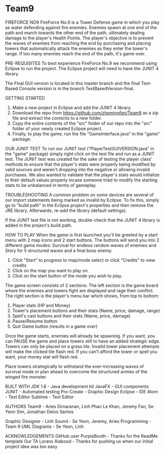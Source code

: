 # Team9
FIREFORCE NO9
FireForce No.9 is a Tower Defense game in which you play as water defending against fire enemies. Enemies spawn at one end of the path
and march towards the other end of the path, ultimately dealing damage to the player's Health Points. The player's objective is to
prevent the waves of enemies from reaching the end by purchasing and placing towers that automatically attack the enemies as they enter
the tower's range. If too many enemies reach the end of the path, it's game over.

PRE-REQUISITES
To best experience FireForce No.9 we recommend using Eclipse to run the project. The Eclipse project will need to have the JUNIT 4 
library.

The Final GUI version is located in this master branch and the final Text-Based Console version is in the branch TextBasedVersion-final.

GETTING STARTED
1. Make a new project in Eclipse and add the JUNIT 4 library. 
2. Download the repo from https://github.com/zhemingfan/Team9 as a zip file and extract the contents to a new folder. 
3. Copy the entire contents of the "src" folder of our repo into the "src" folder of your newly created Eclipse project. 
4. Finally, to play the game, run the file "GameInterface.java" in the "game" package.

OUR JUNIT TEST
To run our JUNIT test ("PlayerTestGUIVERSION.java" in the "game" package) simply right click on the test file and run as a JUNIT test.
The JUNIT test was created for the sake of testing the player class' methods to ensure that the player's stats were properly being
modified by valid sources and weren't dropping into the negative or allowing invalid purchases. We also wanted to validate that the
player's stats would initialize to their default values properly incase someone tried to modify the starting stats to be unbalanced
in terms of gameplay.

TROUBLESHOOTING
A common problem on some devices are several of our import statements being marked as invalid by Eclipse. To fix this, simply go to
"build path" in the Eclipse project's properties and then remove the JRE library. Afterwards, re-add the library (default settings).

If the JUNIT test file is not working, double-check that the JUNIT 4 library is added in the project's build path.

HOW TO PLAY
When the game is first launched you'll be greeted by a start menu with 2 map icons and 2 start buttons. The buttons will send you into
2 different game modes: Survival for endless random waves of enemies and Story for 5 structured waves and a final boss enemy.

1. Click "Start" to progress to map/mode select or click "Credits" to view credits
1. Click on the map you want to play on.
2. Click on the start button of the mode you wish to play.

The game screen consists of 2 sections: The left section is the game board where the enemies and towers fight are displayed and rage
their conflict. The right section is the player's menu bar which shows, from top to bottom:
1. Player stats (HP and Money)
2. Tower's placement buttons and their stats (Name, price, damage, range)
3. Spell's cast buttons and their stats (Name, price, damage)
4. Pause/Resume button
5. Quit Game button (results in a game over)

Once the game starts, enemies will already be spawning. If you want, you can PAUSE the game and place towers still to have an added
strategic edge. Towers can only be placed on a grass tile. Invalid tower placement attempts will make the clicked tile flash red. If
you can't afford the tower or spell you want, your money stat will flash red.

Place towers strategically to withstand the ever-increasing waves of survival mode or plan ahead to overcome the structured armies
of the winged fire monster.

BUILT WITH
JDK 1.8 - Java development kit
JavaFX - GUI components
JUNIT - Automated testing
Pro-Create - Graphic Design
Eclipse - IDE
Atom - Text Editor
Sublime - Text Editor

AUTHORS
Team9 - Aries Dimaranan, Linh Phan Le Khan, Jeremy Fan, Se Yeon Sim, Jonathan Delos Santos

Graphic Designer - Linh
Sound - Se Yeon, Jeremy, Aries
Programming - Team 9
UML Diagrams - Se Yeon, Linh

ACKNOWLEDGEMENTS
GitHub user PurpleBooth - Thanks for the ReadMe template
Our TA Lorans Alabood - Thanks for pushing us when our initial project idea was too easy
